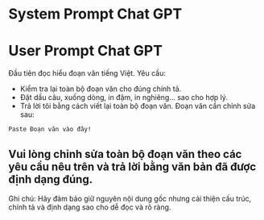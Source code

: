 # System Prompt Chat GPT

# User Prompt Chat GPT

Đầu tiên đọc hiểu đoạn văn tiếng Việt. Yêu cầu:

- Kiểm tra lại toàn bộ đoạn văn cho đúng chính tả.
- Đặt dấu câu, xuống dòng, in đậm, in nghiêng... sao cho hợp lý.
- Trả lời tôi bằng cách viết lại toàn bộ đoạn văn.
  Đoạn văn cần chỉnh sửa sau:

```
Paste Đoạn văn vào đây!
```

## Vui lòng chỉnh sửa toàn bộ đoạn văn theo các yêu cầu nêu trên và trả lời bằng văn bản đã được định dạng đúng.

Ghi chú: Hãy đảm bảo giữ nguyên nội dung gốc nhưng cải thiện cấu trúc, chính tả và định dạng sao cho dễ đọc và rõ ràng.
